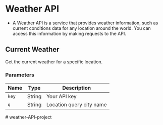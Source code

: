 # Weather API

- A Weather API is a service that provides weather information, such as current conditions data for any location around the world. You can access this information by making requests to the API.

## Current Weather

Get the current weather for a specific location.

### Parameters

| Name  | Type   | Description              |
| ----- | ------ | ------------------------ |
| `key` | String | Your API key             |
| `q`   | String | Location query city name |

 
 
#   w e a t h e r - A P I - p r o j e c t  
 